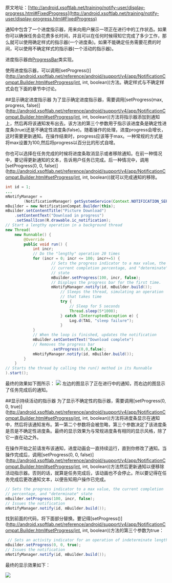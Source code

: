 原文地址：[http://android.xsoftlab.net/training/notify-user/display-progress.html#FixedProgress](http://android.xsoftlab.net/training/notify-user/display-progress.html#FixedProgress)

通知中包含了一个进度指示器，用来向用户展示一项正在进行中的工作状态。如果你可以确保任务会花费多长时间，并且可以在任何时候得知它完成了多少工作，那么就可以使用确定样式的指示器(一个进度条)。如果不能确定任务需要花费的时间，可以使用不确定样式的指示器(一个活动的指示器)。

进度指示器由[ProgressBar](http://android.xsoftlab.net/reference/android/widget/ProgressBar.html)类实现。

使用进度指示器，可以调用[setProgress()](http://android.xsoftlab.net/reference/android/support/v4/app/NotificationCompat.Builder.html#setProgress(int, int, boolean))方法。确定样式与不确定样式会在下面的章节中讨论。

##显示确定进度指示器
为了显示确定进度指示器，需要调用[setProgress(max, progress, false)](http://android.xsoftlab.net/reference/android/support/v4/app/NotificationCompat.Builder.html#setProgress(int, int, boolean))方法将指示器添加到通知上，然后再将该通知发布出去。该方法的第三个参数用于指示该进度条是确定性进度条(true)还是不确定性进度条(false)。随着操作的处理，进度progress会增长，这时需要更新通知。在操作结束时，progress应该等于max。一种常规的方式是将max设置为100,然后将progress以百分比的形式自增。

你也可以选择在任务完成的时候将进度条取消显示或者移除通知。在前一种情况中，要记得更新通知的文本，告诉用户任务已完成。后一种情况中，调用[setProgress(0, 0, false)](http://android.xsoftlab.net/reference/android/support/v4/app/NotificationCompat.Builder.html#setProgress(int, int, boolean))就可以完成通知的移除。
```java
int id = 1;
...
mNotifyManager =
        (NotificationManager) getSystemService(Context.NOTIFICATION_SERVICE);
mBuilder = new NotificationCompat.Builder(this);
mBuilder.setContentTitle("Picture Download")
    .setContentText("Download in progress")
    .setSmallIcon(R.drawable.ic_notification);
// Start a lengthy operation in a background thread
new Thread(
    new Runnable() {
        @Override
        public void run() {
            int incr;
            // Do the "lengthy" operation 20 times
            for (incr = 0; incr <= 100; incr+=5) {
                    // Sets the progress indicator to a max value, the
                    // current completion percentage, and "determinate"
                    // state
                    mBuilder.setProgress(100, incr, false);
                    // Displays the progress bar for the first time.
                    mNotifyManager.notify(id, mBuilder.build());
                        // Sleeps the thread, simulating an operation
                        // that takes time
                        try {
                            // Sleep for 5 seconds
                            Thread.sleep(5*1000);
                        } catch (InterruptedException e) {
                            Log.d(TAG, "sleep failure");
                        }
            }
            // When the loop is finished, updates the notification
            mBuilder.setContentText("Download complete")
            // Removes the progress bar
                    .setProgress(0,0,false);
            mNotifyManager.notify(id, mBuilder.build());
        }
    }
// Starts the thread by calling the run() method in its Runnable
).start();
```

最终的效果如下图所示：
![](http://android.xsoftlab.net/images/ui/notifications/progress_bar_summary.png)
左边的图显示了正在进行中的通知，而右边的图显示了任务完成后的通知。

##显示持续活动的指示器
为了显示不确定性的指示器，需要调用[setProgress(0, 0, true)](http://android.xsoftlab.net/reference/android/support/v4/app/NotificationCompat.Builder.html#setProgress(int, int, boolean))方法将进度条显示在通知中，然后将该通知发布。第一第二个参数将会被忽略，第三个参数决定了该进度条是否是不确定性进度条。最终的显示效果为与常规进度条有相同的显示风格，除了它一直在动之外。

在操作开始之前请发布该通知，进度动画会一直持续运行，直到你修改了通知。当操作完成后，调用[setProgress(0, 0, false)](http://android.xsoftlab.net/reference/android/support/v4/app/NotificationCompat.Builder.html#setProgress(int, int, boolean))方法然后更新通知以便移除活动指示器。否则的话，就算是任务完成后，该动画也不会停止。所以要记得在任务完成后更改通知文本，以便告知用户操作已完成。

```java
// Sets the progress indicator to a max value, the current completion
// percentage, and "determinate" state
mBuilder.setProgress(100, incr, false);
// Issues the notification
mNotifyManager.notify(id, mBuilder.build());
```

找到前面的代码，将下面部分替换。要记得[setProgress()](http://android.xsoftlab.net/reference/android/support/v4/app/NotificationCompat.Builder.html#setProgress(int, int, boolean))方法的第三个参数为true：
```java
 // Sets an activity indicator for an operation of indeterminate length
mBuilder.setProgress(0, 0, true);
// Issues the notification
mNotifyManager.notify(id, mBuilder.build());
```

最终的显示效果如下：

![](http://android.xsoftlab.net/images/ui/notifications/activity_indicator.png)